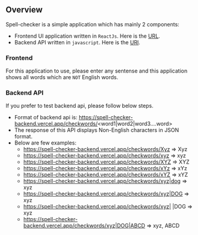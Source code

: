 ## Overview

Spell-checker is a simple application which has mainly 2 components:
- Frontend UI application written in `ReactJs`. Here is the [URL](https://spell-checker-ui.vercel.app/).
- Backend API written in `javascript`. Here is the [URl](https://spell-checker-backend.vercel.app/checkwords).

### Frontend

For this application to use, please enter any sentense and this application shows all words which are `NOT` English words.


### Backend API

If you prefer to test backend api, please follow below steps.

- Format of backend api is: https://spell-checker-backend.vercel.app/checkwords/<word1|word2|word3....word>
- The response of this API displays Non-English characters in JSON format.
- Below are few examples:
	- https://spell-checker-backend.vercel.app/checkwords/Xyz  => Xyz 
	- https://spell-checker-backend.vercel.app/checkwords/xyz => xyz
	- https://spell-checker-backend.vercel.app/checkwords/XYZ => XYZ
	- https://spell-checker-backend.vercel.app/checkwords/xYz => xYz
	- https://spell-checker-backend.vercel.app/checkwords/xYZ => xYZ
	- https://spell-checker-backend.vercel.app/checkwords/xyz|dog => xyz
	- https://spell-checker-backend.vercel.app/checkwords/xyz|DOG => xyz
	- https://spell-checker-backend.vercel.app/checkwords/xyz| |DOG => xyz
	- https://spell-checker-backend.vercel.app/checkwords/xyz|DOG|ABCD => xyz, ABCD
